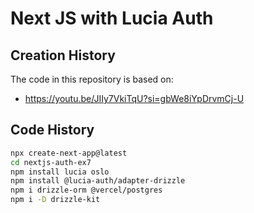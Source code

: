 # Next JS with Lucia Auth

## Creation History

The code in this repository is based on:

- https://youtu.be/JIIy7VkiTqU?si=gbWe8iYpDrvmCj-U

## Code History

```bash
npx create-next-app@latest
cd nextjs-auth-ex7
npm install lucia oslo
npm install @lucia-auth/adapter-drizzle
npm i drizzle-orm @vercel/postgres
npm i -D drizzle-kit
```
